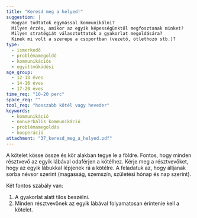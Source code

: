 ```yaml
---
title: "Keresd meg a helyed!"
suggestion: | 
  Hogyan tudtatok egymással kommunikálni?
  Milyen érzés, amikor az egyik képességünktől megfosztanak minket?
  Milyen stratégiát választottatok a gyakorlat megoldására?
  Kinek mi volt a szerepe a csoportban (vezető, ötlethozó stb.)?
type:
  - ismerkedő
  - problémamegoldó
  - kommunikációs
  - együttműködési
age_group:
  - 12-13 éves
  - 14-16 éves
  - 17-20 éves
time_req: "10-20 perc"
space_req: ""
tool_req: "hosszabb kötél vagy heveder"
keywords: 
  - kommunikáció
  - nonverbális kommunikáció
  - problémamegoldás
  - kooperáció
attachment: "37_keresd_meg_a_helyed.pdf"
---
```


A kötelet kösse össze és kör alakban tegye le a földre. Fontos, hogy minden résztvevő az egyik lábával odaférjen a kötélhez. Kérje meg a résztvevőket, hogy az egyik lábukkal lépjenek rá a kötélre. A feladatuk az, hogy álljanak sorba névsor szerint (magasság, szemszín, születési hónap és nap szerint).

Két fontos szabály van:

1. A gyakorlat alatt tilos beszélni.
2. Minden résztvevőnek az egyik lábával folyamatosan érintenie kell a kötelet.
  
  
